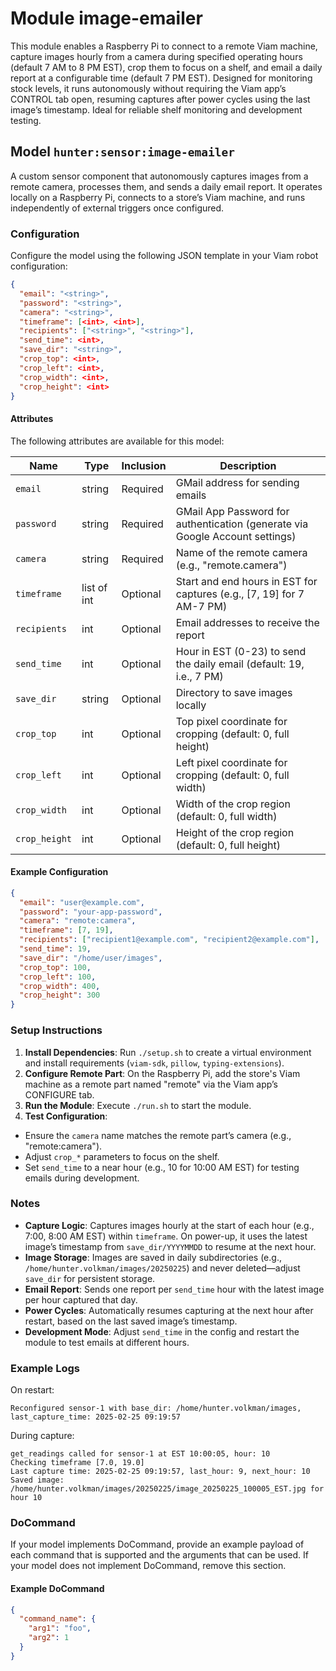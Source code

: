 # Module image-emailer

This module enables a Raspberry Pi to connect to a remote Viam machine, capture images hourly from a camera during specified operating hours (default 7 AM to 8 PM EST), crop them to focus on a shelf, and email a daily report at a configurable time (default 7 PM EST). Designed for monitoring stock levels, it runs autonomously without requiring the Viam app’s CONTROL tab open, resuming captures after power cycles using the last image’s timestamp. Ideal for reliable shelf monitoring and development testing.

## Model `hunter:sensor:image-emailer`

A custom sensor component that autonomously captures images from a remote camera, processes them, and sends a daily email report. It operates locally on a Raspberry Pi, connects to a store’s Viam machine, and runs independently of external triggers once configured.

### Configuration

Configure the model using the following JSON template in your Viam robot configuration:

```json
{
  "email": "<string>",
  "password": "<string>",
  "camera": "<string>",
  "timeframe": [<int>, <int>],
  "recipients": ["<string>", "<string>"],
  "send_time": <int>,
  "save_dir": "<string>",
  "crop_top": <int>,
  "crop_left": <int>,
  "crop_width": <int>,
  "crop_height": <int>
}
```

#### Attributes

The following attributes are available for this model:

| Name          | Type   | Inclusion | Description                |
|---------------|--------|-----------|----------------------------|
| `email` | string  | Required  | GMail address for sending emails |
| `password` | string | Required  | GMail App Password for authentication (generate via Google Account settings) |
| `camera` | string | Required  | Name of the remote camera (e.g., "remote.camera") |
| `timeframe` | list of int | Optional  | Start and end hours in EST for captures (e.g., [7, 19] for 7 AM-7 PM) |
| `recipients` | int | Optional  | Email addresses to receive the report |
| `send_time` | int | Optional  | Hour in EST (0-23) to send the daily email (default: 19, i.e., 7 PM) |
| `save_dir` | string | Optional  | Directory to save images locally |
| `crop_top` | int | Optional  | Top pixel coordinate for cropping (default: 0, full height) |
| `crop_left` | int | Optional  | Left pixel coordinate for cropping (default: 0, full width) |
| `crop_width` | int | Optional  | Width of the crop region (default: 0, full width) |
| `crop_height` | int | Optional  | Height of the crop region (default: 0, full height) |


#### Example Configuration

```json
{
  "email": "user@example.com",
  "password": "your-app-password",
  "camera": "remote:camera",
  "timeframe": [7, 19],
  "recipients": ["recipient1@example.com", "recipient2@example.com"],
  "send_time": 19,
  "save_dir": "/home/user/images",
  "crop_top": 100,
  "crop_left": 100,
  "crop_width": 400,
  "crop_height": 300
}
```

### Setup Instructions

1. **Install Dependencies**: Run `./setup.sh` to create a virtual environment and install requirements (`viam-sdk`, `pillow`, `typing-extensions`).
2. **Configure Remote Part**: On the Raspberry Pi, add the store's Viam machine as a remote part named "remote" via the Viam app’s CONFIGURE tab.
3. **Run the Module**: Execute `./run.sh` to start the module.
4. **Test Configuration**:
* Ensure the `camera` name matches the remote part’s camera (e.g., "remote:camera").
* Adjust `crop_*` parameters to focus on the shelf.
* Set `send_time` to a near hour (e.g., 10 for 10:00 AM EST) for testing emails during development.


### Notes
* **Capture Logic**: Captures images hourly at the start of each hour (e.g., 7:00, 8:00 AM EST) within `timeframe`. On power-up, it uses the latest image’s timestamp from `save_dir/YYYYMMDD` to resume at the next hour.
* **Image Storage**: Images are saved in daily subdirectories (e.g., `/home/hunter.volkman/images/20250225`) and never deleted—adjust `save_dir` for persistent storage.
* **Email Report**: Sends one report per `send_time` hour with the latest image per hour captured that day.
* **Power Cycles**: Automatically resumes capturing at the next hour after restart, based on the last saved image’s timestamp.
* **Development Mode**: Adjust `send_time` in the config and restart the module to test emails at different hours.

### Example Logs

On restart:
```text
Reconfigured sensor-1 with base_dir: /home/hunter.volkman/images, last_capture_time: 2025-02-25 09:19:57
```

During capture:
```text
get_readings called for sensor-1 at EST 10:00:05, hour: 10
Checking timeframe [7.0, 19.0]
Last capture time: 2025-02-25 09:19:57, last_hour: 9, next_hour: 10
Saved image: /home/hunter.volkman/images/20250225/image_20250225_100005_EST.jpg for hour 10
```

### DoCommand

If your model implements DoCommand, provide an example payload of each command that is supported and the arguments that can be used. If your model does not implement DoCommand, remove this section.

#### Example DoCommand

```json
{
  "command_name": {
    "arg1": "foo",
    "arg2": 1
  }
}
```
